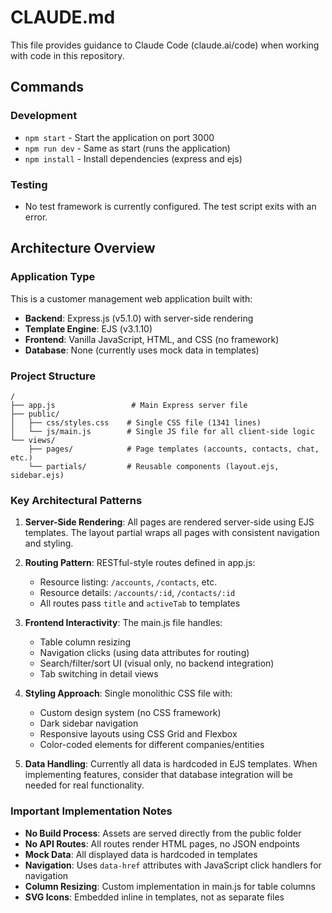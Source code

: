 # CLAUDE.md

This file provides guidance to Claude Code (claude.ai/code) when working with code in this repository.

## Commands

### Development
- `npm start` - Start the application on port 3000
- `npm run dev` - Same as start (runs the application)
- `npm install` - Install dependencies (express and ejs)

### Testing
- No test framework is currently configured. The test script exits with an error.

## Architecture Overview

### Application Type
This is a customer management web application built with:
- **Backend**: Express.js (v5.1.0) with server-side rendering
- **Template Engine**: EJS (v3.1.10)
- **Frontend**: Vanilla JavaScript, HTML, and CSS (no framework)
- **Database**: None (currently uses mock data in templates)

### Project Structure
```
/
├── app.js                 # Main Express server file
├── public/               
│   ├── css/styles.css    # Single CSS file (1341 lines)
│   └── js/main.js        # Single JS file for all client-side logic
└── views/
    ├── pages/            # Page templates (accounts, contacts, chat, etc.)
    └── partials/         # Reusable components (layout.ejs, sidebar.ejs)
```

### Key Architectural Patterns

1. **Server-Side Rendering**: All pages are rendered server-side using EJS templates. The layout partial wraps all pages with consistent navigation and styling.

2. **Routing Pattern**: RESTful-style routes defined in app.js:
   - Resource listing: `/accounts`, `/contacts`, etc.
   - Resource details: `/accounts/:id`, `/contacts/:id`
   - All routes pass `title` and `activeTab` to templates

3. **Frontend Interactivity**: The main.js file handles:
   - Table column resizing
   - Navigation clicks (using data attributes for routing)
   - Search/filter/sort UI (visual only, no backend integration)
   - Tab switching in detail views

4. **Styling Approach**: Single monolithic CSS file with:
   - Custom design system (no CSS framework)
   - Dark sidebar navigation
   - Responsive layouts using CSS Grid and Flexbox
   - Color-coded elements for different companies/entities

5. **Data Handling**: Currently all data is hardcoded in EJS templates. When implementing features, consider that database integration will be needed for real functionality.

### Important Implementation Notes

- **No Build Process**: Assets are served directly from the public folder
- **No API Routes**: All routes render HTML pages, no JSON endpoints
- **Mock Data**: All displayed data is hardcoded in templates
- **Navigation**: Uses `data-href` attributes with JavaScript click handlers for navigation
- **Column Resizing**: Custom implementation in main.js for table columns
- **SVG Icons**: Embedded inline in templates, not as separate files